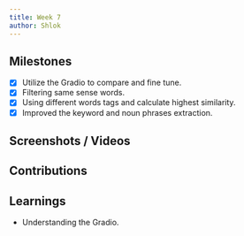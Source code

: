 ```yaml
---
title: Week 7
author: Shlok
---
```


## Milestones
- [x] Utilize the Gradio to compare and fine tune.
- [x] Filtering same sense words.
- [x] Using different words tags and calculate highest similarity.
- [x] Improved the keyword and noun phrases extraction.

## Screenshots / Videos 

## Contributions

## Learnings
- Understanding the Gradio.